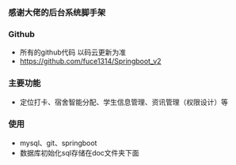 ### 感谢大佬的后台系统脚手架
### Github
- 所有的github代码 以码云更新为准
- https://github.com/fuce1314/Springboot_v2

### 主要功能
- 定位打卡、宿舍智能分配、学生信息管理、资讯管理（权限设计）等

### 使用
- mysql、git、springboot
- 数据库初始化sql存储在doc文件夹下面
